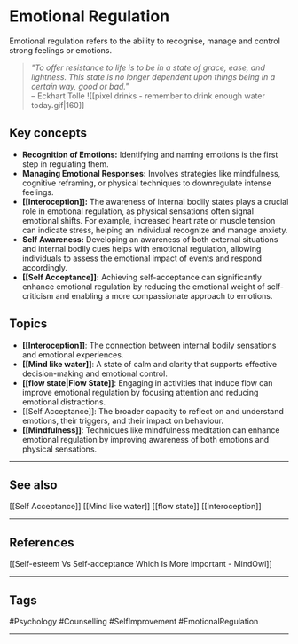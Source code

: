 # Emotional Regulation

Emotional regulation refers to the ability to recognise, manage and control strong feelings or emotions.

> _"To offer resistance to life is to be in a state of grace, ease, and lightness. This state is no longer dependent upon things being in a certain way, good or bad."_  
> – Eckhart Tolle
![[pixel drinks - remember to drink enough water today.gif|160]]
## Key concepts

- **Recognition of Emotions:** Identifying and naming emotions is the first step in regulating them.
- **Managing Emotional Responses:** Involves strategies like mindfulness, cognitive reframing, or physical techniques to downregulate intense feelings.
- **[[Interoception]]:** The awareness of internal bodily states plays a crucial role in emotional regulation, as physical sensations often signal emotional shifts. For example, increased heart rate or muscle tension can indicate stress, helping an individual recognize and manage anxiety.
- **Self Awareness:** Developing an awareness of both external situations and internal bodily cues helps with emotional regulation, allowing individuals to assess the emotional impact of events and respond accordingly.
- **[[Self Acceptance]]:** Achieving self-acceptance can significantly enhance emotional regulation by reducing the emotional weight of self-criticism and enabling a more compassionate approach to emotions.

## Topics

- **[[Interoception]]**: The connection between internal bodily sensations and emotional experiences.
- **[[Mind like water]]**: A state of calm and clarity that supports effective decision-making and emotional control.
- **[[flow state|Flow State]]**: Engaging in activities that induce flow can improve emotional regulation by focusing attention and reducing emotional distractions.
- [[Self Acceptance]]: The broader capacity to reflect on and understand emotions, their triggers, and their impact on behaviour.
- **[[Mindfulness]]**: Techniques like mindfulness meditation can enhance emotional regulation by improving awareness of both emotions and physical sensations.

---
## See also

[[Self Acceptance]]
[[Mind like water]]
[[flow state]]
[[Interoception]]

---
## References

[[Self-esteem Vs Self-acceptance Which Is More Important - MindOwl]]

---
## Tags

#Psychology #Counselling #SelfImprovement #EmotionalRegulation 

---

